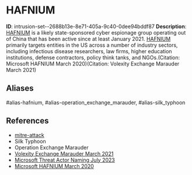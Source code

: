 # HAFNIUM

**ID**: intrusion-set--2688b13e-8e71-405a-9c40-0dee94bddf87
**Description**: [HAFNIUM](https://attack.mitre.org/groups/G0125) is a likely state-sponsored cyber espionage group operating out of China that has been active since at least January 2021. [HAFNIUM](https://attack.mitre.org/groups/G0125) primarily targets entities in the US across a number of industry sectors, including infectious disease researchers, law firms, higher education institutions, defense contractors, policy think tanks, and NGOs.(Citation: Microsoft HAFNIUM March 2020)(Citation: Volexity Exchange Marauder March 2021)

## Aliases
#alias-hafnium, #alias-operation_exchange_marauder, #alias-silk_typhoon

## References
- [mitre-attack](https://attack.mitre.org/groups/G0125)
- Silk Typhoon
- Operation Exchange Marauder
- [Volexity Exchange Marauder March 2021](https://www.volexity.com/blog/2021/03/02/active-exploitation-of-microsoft-exchange-zero-day-vulnerabilities/)
- [Microsoft Threat Actor Naming July 2023](https://learn.microsoft.com/en-us/microsoft-365/security/intelligence/microsoft-threat-actor-naming?view=o365-worldwide)
- [Microsoft HAFNIUM March 2020](https://www.microsoft.com/security/blog/2021/03/02/hafnium-targeting-exchange-servers/)
